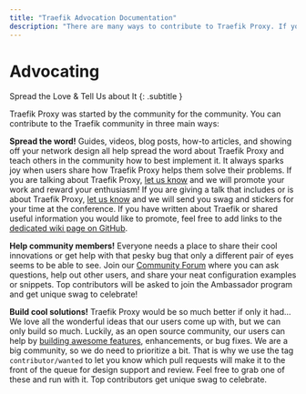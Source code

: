 ```yaml
---
title: "Traefik Advocation Documentation"
description: "There are many ways to contribute to Traefik Proxy. If you're talking about Traefik, let us know and we'll promote your enthusiasm!"
---
```


# Advocating

Spread the Love & Tell Us about It
{: .subtitle }

Traefik Proxy was started by the community for the community.
You can contribute to the Traefik community in three main ways: 

**Spread the word!** Guides, videos, blog posts, how-to articles, and showing off your network design all help spread the word about Traefik Proxy
and teach others in the community how to best implement it.
It always sparks joy when users share how Traefik Proxy helps them solve their problems.
If you are talking about Traefik Proxy, [let us know](https://traefik.io/submit-my-contribution/) and we will promote your work and reward your enthusiasm!
If you are giving a talk that includes or is about Traefik Proxy, [let us know](https://traefik.io/submit-my-contribution/) and we will send you swag and stickers for your time at the conference.
If you have written about Traefik or shared useful information you would like to promote, feel free to add links to the [dedicated wiki page on GitHub](https://github.com/traefik/traefik/wiki/Awesome-Traefik).

**Help community members!** Everyone needs a place to share their cool innovations or get help with that pesky bug that only a different pair of eyes seems to be able to see.
Join our [Community Forum](https://community.traefik.io/) where you can ask questions, help out other users, and share your neat configuration examples or snippets.
Top contributors will be asked to join the Ambassador program and get unique swag to celebrate!

**Build cool solutions!** Traefik Proxy would be so much better if only it had…
We love all the wonderful ideas that our users come up with, but we can only build so much.
Luckily, as an open source community, our users can help by [building awesome features](https://github.com/orgs/traefik/projects/9/views/7), enhancements, or bug fixes.
We are a big community, so we do need to prioritize a bit.
That is why we use the tag `contributor/wanted` to let you know which pull requests will make it to the front of the queue for design support and review.
Feel free to grab one of these and run with it.
Top contributors get unique swag to celebrate. 
